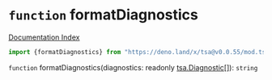 # `function` formatDiagnostics

[Documentation Index](../README.md)

```ts
import {formatDiagnostics} from "https://deno.land/x/tsa@v0.0.55/mod.ts"
```

`function` formatDiagnostics(diagnostics: readonly [tsa.Diagnostic](../interface.Diagnostic/README.md)\[]): `string`

